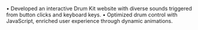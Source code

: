 • Developed an interactive Drum Kit website with diverse sounds triggered from button clicks and keyboard keys.
• Optimized drum control with JavaScript, enriched user experience through dynamic animations.
